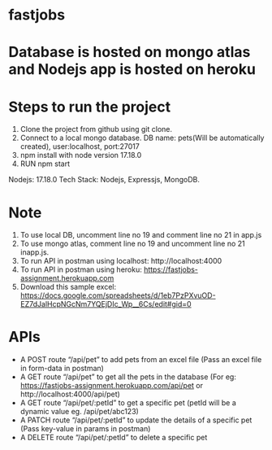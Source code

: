 # fastjobs
# Database is hosted on mongo atlas and Nodejs app is hosted on heroku

# Steps to run the project
1. Clone the project from github using git clone.
2. Connect to a local mongo database. DB name: pets(Will be automatically created), user:localhost, port:27017
3. npm install with node version 17.18.0
4. RUN npm start

Nodejs: 17.18.0
Tech Stack: Nodejs, Expressjs, MongoDB.

# Note
1. To use local DB, uncomment line no 19 and comment line no 21 in app.js
2. To use mongo atlas, comment line no 19 and uncomment line no 21 inapp.js.
3. To run API in postman using localhost: http://localhost:4000
4. To run API in postman using heroku: https://fastjobs-assignment.herokuapp.com
5. Download this sample excel: https://docs.google.com/spreadsheets/d/1eb7PzPXvuOD-EZ7dJalHcpNGcNm7YQEjDIc_Wp__6Cs/edit#gid=0

# APIs

- A POST route “/api/pet” to add pets from an excel file (Pass an excel file in form-data in postman)
- A GET route “/api/pet” to get all the pets in the database (For eg: https://fastjobs-assignment.herokuapp.com/api/pet or http://localhost:4000/api/pet)
- A GET route “/api/pet/:petId” to get a specific pet (petId will be a dynamic value eg. /api/pet/abc123)
- A PATCH route “/api/pet/:petId” to update the details of a specific pet (Pass key-value in params in postman)
- A DELETE route “/api/pet/:petId” to delete a specific pet
